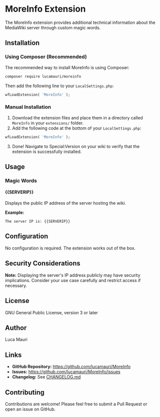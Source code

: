 # MoreInfo Extension

The MoreInfo extension provides additional technical information about the MediaWiki server through custom magic words.

## Installation

### Using Composer (Recommended)

The recommended way to install MoreInfo is using Composer:

```bash
composer require lucamauri/moreinfo
```

Then add the following line to your `LocalSettings.php`:

```php
wfLoadExtension( 'MoreInfo' );
```

### Manual Installation

1. Download the extension files and place them in a directory called `MoreInfo` in your `extensions/` folder.
2. Add the following code at the bottom of your `LocalSettings.php`:

```php
wfLoadExtension( 'MoreInfo' );
```

3. Done! Navigate to Special:Version on your wiki to verify that the extension is successfully installed.

## Usage

### Magic Words

#### {{SERVERIP}}

Displays the public IP address of the server hosting the wiki.

**Example:**
```
The server IP is: {{SERVERIP}}
```

## Configuration

No configuration is required. The extension works out of the box.

## Security Considerations

**Note:** Displaying the server's IP address publicly may have security implications. Consider your use case carefully and restrict access if necessary.

## License

GNU General Public License, version 3 or later

## Author

Luca Mauri

## Links

* **GitHub Repository:** https://github.com/lucamauri/MoreInfo
* **Issues:** https://github.com/lucamauri/MoreInfo/issues
* **Changelog:** See [CHANGELOG.md](CHANGELOG.md)

## Contributing

Contributions are welcome! Please feel free to submit a Pull Request or open an issue on GitHub.

